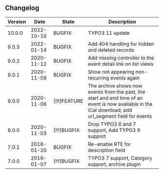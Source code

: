 ## Changelog

| Version | Date       | State         | Description                                                                                                                                            |
|---------|------------| ------------- |--------------------------------------------------------------------------------------------------------------------------------------------------------|
| 10.0.0  | 2022-10-10 | BUGFIX        | TYPO3 11 update                                                                                                                                        |
| 9.0.3   | 2022-01-14 | BUGFIX        | Add 404 handling for hidden and deleted records                                                                                                        |
| 9.0.2   | 2020-11-12 | BUGFIX        | Add missing controller to the event detail link on list views                                                                                          |
| 9.0.1   | 2020-11-09 | BUGFIX        | Show not appearing non-recurring events again                                                                                                          |
| 9.0.0   | 2020-11-06 | [!!!]FEATURE  | The archive shows now events from the past, the start and end time of an event is now available in the iCal download, add url_segment field for events |
| 8.0.0   | 2020-11-03 | [!!!]BUGFIX   | Drop TYPO3 6 and 7 support, Add TYPO3 9 support                                                                                                        |
| 7.0.1   | 2016-01-20 | BUGFIX        | Re-enable RTE for description field                                                                                                                    |
| 7.0.0   | 2016-01-07 | [!!!]BUGFIX   | TYPO3 7 support, Category support, archive plugin                                                                                                      |

